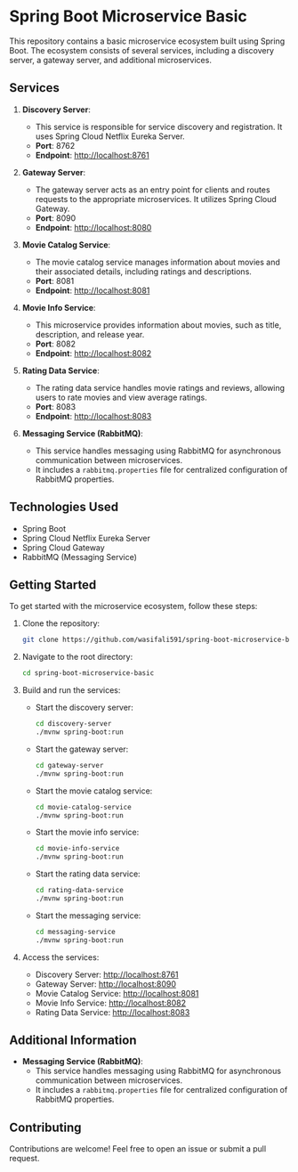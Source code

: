 
# Spring Boot Microservice Basic

This repository contains a basic microservice ecosystem built using Spring Boot. The ecosystem consists of several services, including a discovery server, a gateway server, and additional microservices.

## Services

1. **Discovery Server**:
   - This service is responsible for service discovery and registration. It uses Spring Cloud Netflix Eureka Server.
   - **Port**: 8762
   - **Endpoint**: [http://localhost:8761](http://localhost:8761)

2. **Gateway Server**:
   - The gateway server acts as an entry point for clients and routes requests to the appropriate microservices. It utilizes Spring Cloud Gateway.
   - **Port**: 8090
   - **Endpoint**: [http://localhost:8080](http://localhost:8080)

3. **Movie Catalog Service**:
   - The movie catalog service manages information about movies and their associated details, including ratings and descriptions.
   - **Port**: 8081
   - **Endpoint**: [http://localhost:8081](http://localhost:8081)

4. **Movie Info Service**:
   - This microservice provides information about movies, such as title, description, and release year.
   - **Port**: 8082
   - **Endpoint**: [http://localhost:8082](http://localhost:8082)

5. **Rating Data Service**:
   - The rating data service handles movie ratings and reviews, allowing users to rate movies and view average ratings.
   - **Port**: 8083
   - **Endpoint**: [http://localhost:8083](http://localhost:8083)

6. **Messaging Service (RabbitMQ)**:
   - This service handles messaging using RabbitMQ for asynchronous communication between microservices.
   - It includes a `rabbitmq.properties` file for centralized configuration of RabbitMQ properties.

## Technologies Used

- Spring Boot
- Spring Cloud Netflix Eureka Server
- Spring Cloud Gateway
- RabbitMQ (Messaging Service)

## Getting Started

To get started with the microservice ecosystem, follow these steps:

1. Clone the repository:

   ```bash
   git clone https://github.com/wasifali591/spring-boot-microservice-basic.git
   ```

2. Navigate to the root directory:

   ```bash
   cd spring-boot-microservice-basic
   ```

3. Build and run the services:

   - Start the discovery server:
     ```bash
     cd discovery-server
     ./mvnw spring-boot:run
     ```

   - Start the gateway server:
     ```bash
     cd gateway-server
     ./mvnw spring-boot:run
     ```

   - Start the movie catalog service:
     ```bash
     cd movie-catalog-service
     ./mvnw spring-boot:run
     ```

   - Start the movie info service:
     ```bash
     cd movie-info-service
     ./mvnw spring-boot:run
     ```

   - Start the rating data service:
     ```bash
     cd rating-data-service
     ./mvnw spring-boot:run
     ```

   - Start the messaging service:
     ```bash
     cd messaging-service
     ./mvnw spring-boot:run
     ```

4. Access the services:

   - Discovery Server: [http://localhost:8761](http://localhost:8761)
   - Gateway Server: [http://localhost:8090](http://localhost:8090)
   - Movie Catalog Service: [http://localhost:8081](http://localhost:8081)
   - Movie Info Service: [http://localhost:8082](http://localhost:8082)
   - Rating Data Service: [http://localhost:8083](http://localhost:8083)

## Additional Information

- **Messaging Service (RabbitMQ)**:
  - This service handles messaging using RabbitMQ for asynchronous communication between microservices.
  - It includes a `rabbitmq.properties` file for centralized configuration of RabbitMQ properties.

## Contributing

Contributions are welcome! Feel free to open an issue or submit a pull request.
